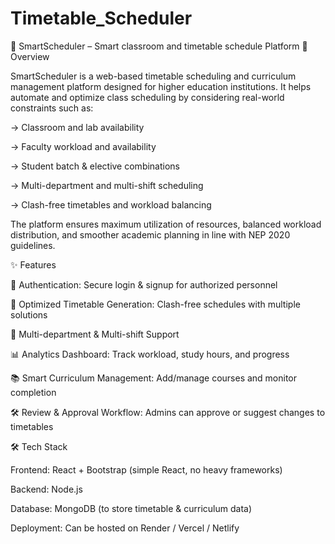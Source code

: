 # Timetable_Scheduler
📅 SmartScheduler – Smart classroom and timetable schedule Platform
🚀 Overview

SmartScheduler is a web-based timetable scheduling and curriculum management platform designed for higher education institutions. It helps automate and optimize class scheduling by considering real-world constraints such as:

-> Classroom and lab availability

-> Faculty workload and availability

-> Student batch & elective combinations

-> Multi-department and multi-shift scheduling

-> Clash-free timetables and workload balancing

The platform ensures maximum utilization of resources, balanced workload distribution, and smoother academic planning in line with NEP 2020 guidelines.


✨ Features

🔑 Authentication: Secure login & signup for authorized personnel

📅 Optimized Timetable Generation: Clash-free schedules with multiple solutions

🏫 Multi-department & Multi-shift Support

📊 Analytics Dashboard: Track workload, study hours, and progress

📚 Smart Curriculum Management: Add/manage courses and monitor completion

🛠 Review & Approval Workflow: Admins can approve or suggest changes to timetables


🛠️ Tech Stack

Frontend: React + Bootstrap (simple React, no heavy frameworks)

Backend: Node.js 

Database: MongoDB (to store timetable & curriculum data)

Deployment: Can be hosted on Render / Vercel / Netlify
